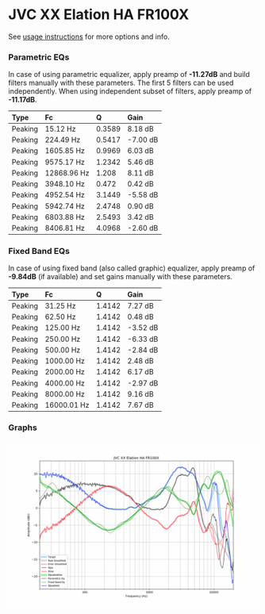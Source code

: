 # JVC XX Elation HA FR100X
See [usage instructions](https://github.com/jaakkopasanen/AutoEq#usage) for more options and info.

### Parametric EQs
In case of using parametric equalizer, apply preamp of **-11.27dB** and build filters manually
with these parameters. The first 5 filters can be used independently.
When using independent subset of filters, apply preamp of **-11.17dB**.

| Type    | Fc          |      Q | Gain     |
|:--------|:------------|:-------|:---------|
| Peaking | 15.12 Hz    | 0.3589 | 8.18 dB  |
| Peaking | 224.49 Hz   | 0.5417 | -7.00 dB |
| Peaking | 1605.85 Hz  | 0.9969 | 6.03 dB  |
| Peaking | 9575.17 Hz  | 1.2342 | 5.46 dB  |
| Peaking | 12868.96 Hz | 1.208  | 8.11 dB  |
| Peaking | 3948.10 Hz  | 0.472  | 0.42 dB  |
| Peaking | 4952.54 Hz  | 3.1449 | -5.58 dB |
| Peaking | 5942.74 Hz  | 2.4748 | 0.90 dB  |
| Peaking | 6803.88 Hz  | 2.5493 | 3.42 dB  |
| Peaking | 8406.81 Hz  | 4.0968 | -2.60 dB |

### Fixed Band EQs
In case of using fixed band (also called graphic) equalizer, apply preamp of **-9.84dB**
(if available) and set gains manually with these parameters.

| Type    | Fc          |      Q | Gain     |
|:--------|:------------|:-------|:---------|
| Peaking | 31.25 Hz    | 1.4142 | 7.27 dB  |
| Peaking | 62.50 Hz    | 1.4142 | 0.48 dB  |
| Peaking | 125.00 Hz   | 1.4142 | -3.52 dB |
| Peaking | 250.00 Hz   | 1.4142 | -6.33 dB |
| Peaking | 500.00 Hz   | 1.4142 | -2.84 dB |
| Peaking | 1000.00 Hz  | 1.4142 | 2.48 dB  |
| Peaking | 2000.00 Hz  | 1.4142 | 6.17 dB  |
| Peaking | 4000.00 Hz  | 1.4142 | -2.97 dB |
| Peaking | 8000.00 Hz  | 1.4142 | 9.16 dB  |
| Peaking | 16000.01 Hz | 1.4142 | 7.67 dB  |

### Graphs
![](./JVC%20XX%20Elation%20HA%20FR100X.png)